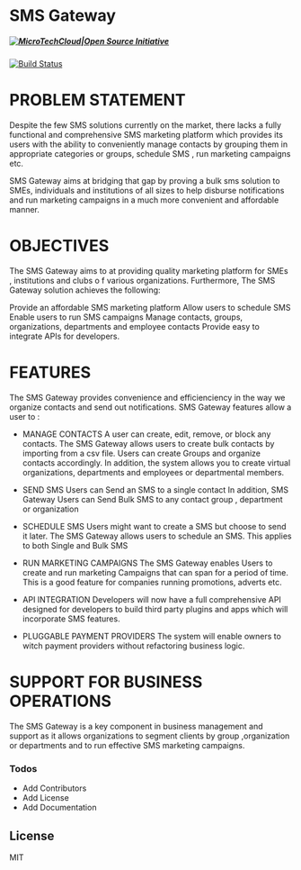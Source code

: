 # SMS Gateway

##### [![MicroTechCloud|Open Source Initiative](http://microtechcloud.co)](http://microtechcloud.co/open-source-initiative/sms-gateway)

[![Build Status](https://travis-ci.org/microtechcloudsolutions/sms-gateway.svg?branch=masterr)]()
# PROBLEM STATEMENT

Despite the few SMS solutions currently on the market, there lacks a fully functional and comprehensive SMS marketing platform which provides its users with the ability to conveniently manage contacts by grouping them in appropriate categories or groups, schedule SMS , run marketing campaigns etc.

SMS Gateway aims at bridging that gap by proving a bulk sms solution to SMEs, individuals and institutions of all sizes to help disburse notifications and  run marketing campaigns in a much more convenient and affordable manner.


# OBJECTIVES

The SMS Gateway aims to at providing quality marketing platform for SMEs , institutions and clubs o    f various organizations. Furthermore, The SMS Gateway solution achieves the following:

Provide an affordable SMS marketing platform 
Allow users to schedule SMS
Enable users to run SMS campaigns
Manage contacts, groups, organizations, departments and employee contacts
Provide easy to integrate APIs for developers.

# FEATURES

The SMS Gateway provides convenience and efficienciency in the way we organize contacts and send out notifications. SMS Gateway features allow a user to :

- MANAGE CONTACTS
A user can create, edit, remove, or block any contacts. The SMS Gateway allows users to create bulk contacts by importing from a csv file.
Users can create Groups and organize contacts accordingly.
In addition, the system allows you to create virtual organizations, departments and employees or departmental members.

- SEND SMS
Users can Send an SMS to a single contact
In addition, SMS Gateway Users can Send Bulk SMS to any contact group , department or organization

- SCHEDULE SMS
Users might want to create a SMS but choose to send it later. The SMS Gateway allows users to schedule an  SMS. This applies to both Single and Bulk SMS

- RUN MARKETING CAMPAIGNS
The SMS Gateway enables Users to create and run marketing Campaigns that can span
for a period of time. This is a good feature for companies running promotions, adverts         etc.

- API INTEGRATION
Developers will now have a full comprehensive API designed for developers to build third    party plugins and apps which will incorporate SMS features. 

- PLUGGABLE PAYMENT PROVIDERS
The system will enable owners to witch payment providers without refactoring business logic.

 # SUPPORT FOR BUSINESS OPERATIONS


The SMS Gateway is a key component in business management and support as it allows organizations to segment clients by group ,organization or departments and to run effective SMS marketing campaigns.


### Todos

 - Add Contributors
 - Add License
 - Add Documentation

License
----

MIT



